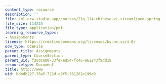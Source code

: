 ```yaml
---
content_type: resource
description: ''
file: /ol-ocw-studio-app/courses/21g-114-chinese-vi-streamlined-spring-2005/bd4db22776af728dc9f5561262c199d0_MIT21G_114S05_2_10j.pdf
file_size: 114225
file_type: application/pdf
learning_resource_types:
- Assignments
license: https://creativecommons.org/licenses/by-nc-sa/4.0/
ocw_type: OCWFile
parent_title: Assignments
parent_type: CourseSection
parent_uid: f20dcab0-33fe-ed54-fc46-e61243f9dd19
resourcetype: Document
title: http://www
uid: bd4db227-76af-728d-c9f5-561262c199d0
---
```

